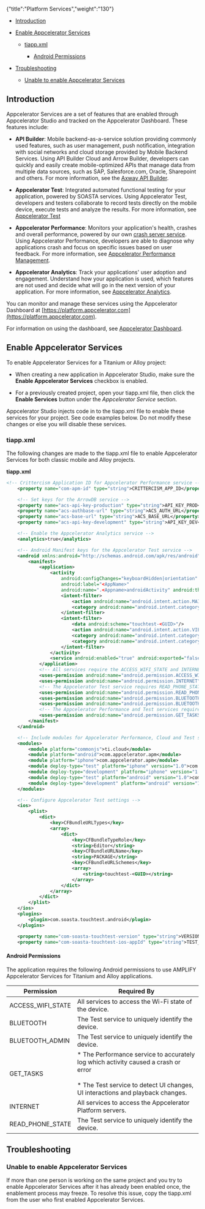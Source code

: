 {"title":"Platform Services","weight":"130"}

* [Introduction](#introduction)

* [Enable Appcelerator Services](#enable-appcelerator-services)

    * [tiapp.xml](#tiapp.xml)

        * [Android Permissions](#android-permissions)

* [Troubleshooting](#troubleshooting)

    * [Unable to enable Appcelerator Services](#unable-to-enable-appcelerator-services)

## Introduction

Appcelerator Services are a set of features that are enabled through Appcelerator Studio and tracked on the Appcelerator Dashboard. These features include:

* **API Builder**: Mobile backend-as-a-service solution providing commonly used features, such as user management, push notification, integration with social networks and cloud storage provided by Mobile Backend Services. Using API Builder Cloud and Arrow Builder, developers can quickly and easily create mobile-optimized APIs that manage data from multiple data sources, such as SAP, Salesforce.com, Oracle, Sharepoint and others. For more information, see the [Axway API Builder](/docs/appc/Axway_API_Builder/).

* **Appcelerator Test**: Integrated automated functional testing for your application, powered by SOASTA services. Using Appcelerator Test, developers and testers collaborate to record tests directly on the mobile device, execute tests and analyze the results. For more information, see [Appcelerator Test](#undefined)

* **Appcelerator Performance**: Monitors your application's health, crashes and overall performance, powered by our own [crash server service](#CrashServer). Using Appcelerator Performance, developers are able to diagnose why applications crash and focus on specific issues based on user feedback. For more information, see [Appcelerator Performance Management](#undefined).

* **Appcelerator Analytics**: Track your applications' user adoption and engagement. Understand how your application is used, which features are not used and decide what will go in the next version of your application. For more information, see [Appcelerator Analytics](/docs/appc/AMPLIFY_Appcelerator_Services/AMPLIFY_Appcelerator_Services_Guide/Appcelerator_Analytics/).

You can monitor and manage these services using the Appcelerator Dashboard at [https://platform.appcelerator.com](https://platform.appcelerator.com).

For information on using the dashboard, see [Appcelerator Dashboard](/docs/appc/Appcelerator_Dashboard/).

## Enable Appcelerator Services

To enable Appcelerator Services for a Titanium or Alloy project:

* When creating a new application in Appcelerator Studio, make sure the **Enable Appcelerator Services** checkbox is enabled.

* For a previously created project, open your tiapp.xml file, then click the **Enable Services** button under the _Appcelerator Service_ section.

Appcelerator Studio injects code in to the tiapp.xml file to enable these services for your project. See code examples below. Do not modify these changes or else you will disable these services.

### tiapp.xml

The following changes are made to the tiapp.xml file to enable Appcelerator Services for both classic mobile and Alloy projects.

**tiapp.xml**

```xml
<!-- Crittercism Application ID for Appcelerator Performance service -->
    <property name="com-apm-id" type="string">CRITTERCISM_APP_ID</property>

    <!-- Set keys for the ArrowDB service -->
    <property name="acs-api-key-production" type="string">API_KEY_PROD</property>
    <property name="acs-authbase-url" type="string">ACS_AUTH_URL</property>
    <property name="acs-base-url" type="string">ACS_BASE_URL</property>
    <property name="acs-api-key-development" type="string">API_KEY_DEV</property>

    <!-- Enable the Appcelerator Analytics service -->
    <analytics>true</analytics>

    <!-- Android Manifest keys for the Appcelerator Test service -->
    <android xmlns:android="http://schemas.android.com/apk/res/android">
        <manifest>
            <application>
                <activity
                    android:configChanges="keyboardHidden|orientation"
                    android:label="<AppName>"
                    android:name=".<Appname>androidActivity" android:theme="@style/Theme.Titanium">
                    <intent-filter>
                        <action android:name="android.intent.action.MAIN"/>
                        <category android:name="android.intent.category.LAUNCHER"/>
                    </intent-filter>
                    <intent-filter>
                        <data android:scheme="touchtest-<GUID>"/>
                        <action android:name="android.intent.action.VIEW"/>
                        <category android:name="android.intent.category.BROWSABLE"/>
                        <category android:name="android.intent.category.DEFAULT"/>
                    </intent-filter>
                </activity>
                <service android:enabled="true" android:exported="false" android:name="com.soasta.android.touchtest.TouchTestService"/>
            </application>
            <!-- All services require the ACCESS_WIFI_STATE and INTERNET permissions -->
            <uses-permission android:name="android.permission.ACCESS_WIFI_STATE"/>
            <uses-permission android:name="android.permission.INTERNET"/>
            <!-- The Appcelerator Test service requires READ_PHONE_STATE, BLUETOOTH, and BLUETOOTH_ADMIN permissions -->
            <uses-permission android:name="android.permission.READ_PHONE_STATE"/>
            <uses-permission android:name="android.permission.BLUETOOTH"/>
            <uses-permission android:name="android.permission.BLUETOOTH_ADMIN"/>
            <!-- The Appcelerator Performance and Test services require the GET_TASKS permission -->
            <uses-permission android:name="android.permission.GET_TASKS"/>
        </manifest>
    </android>

    <!-- Include modules for Appcelerator Performance, Cloud and Test services -->
    <modules>
        <module platform="commonjs">ti.cloud</module>
        <module platform="android">com.appcelerator.apm</module>
        <module platform="iphone">com.appcelerator.apm</module>
        <module deploy-type="test" platform="iphone" version="1.0">com.soasta.touchtest</module>
        <module deploy-type="development" platform="iphone" version="1.0">com.soasta.touchtest</module>
        <module deploy-type="test" platform="android" version="1.0">com.soasta.touchtest</module>
        <module deploy-type="development" platform="android" version="1.0">com.soasta.touchtest</module>
    </modules>

    <!-- Configure Appcelerator Test settings -->
    <ios>
        <plist>
            <dict>
                <key>CFBundleURLTypes</key>
                <array>
                    <dict>
                        <key>CFBundleTypeRole</key>
                        <string>Editor</string>
                        <key>CFBundleURLName</key>
                        <string>PACKAGE</string>
                        <key>CFBundleURLSchemes</key>
                        <array>
                            <string>touchtest-<GUID></string>
                        </array>
                    </dict>
                </array>
            </dict>
        </plist>
    </ios>
    <plugins>
        <plugin>com.soasta.touchtest.android</plugin>
    </plugins>

    <property name="com-soasta-touchtest-version" type="string">VERSION</property>
    <property name="com-soasta-touchtest-ios-appId" type="string">TEST_APP_ID</property>
```

#### Android Permissions

The application requires the following Android permissions to use AMPLIFY Appcelerator Services for Titanium and Alloy applications.

| Permission | Required By |
| --- | --- |
| ACCESS\_WIFI\_STATE | All services to access the Wi-Fi state of the device. |
| BLUETOOTH | The Test service to uniquely identify the device. |
| BLUETOOTH\_ADMIN | The Test service to uniquely identify the device. |
| GET\_TASKS | * The Performance service to accurately log which activity caused a crash or error<br />    <br />* The Test service to detect UI changes, UI interactions and playback changes. |
| INTERNET | All services to access the Appcelerator Platform servers. |
| READ\_PHONE\_STATE | The Test service to uniquely identify the device. |

## Troubleshooting

### Unable to enable Appcelerator Services

If more than one person is working on the same project and you try to enable Appcelerator Services after it has already been enabled once, the enablement process may freeze. To resolve this issue, copy the tiapp.xml from the user who first enabled Appcelerator Services.
